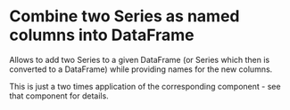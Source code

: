 # Combine two Series as named columns into DataFrame

Allows to add two Series to a given DataFrame (or Series which then is converted to a DataFrame) while providing names for the new columns.

This is just a two times application of the corresponding component - see that component for details.

